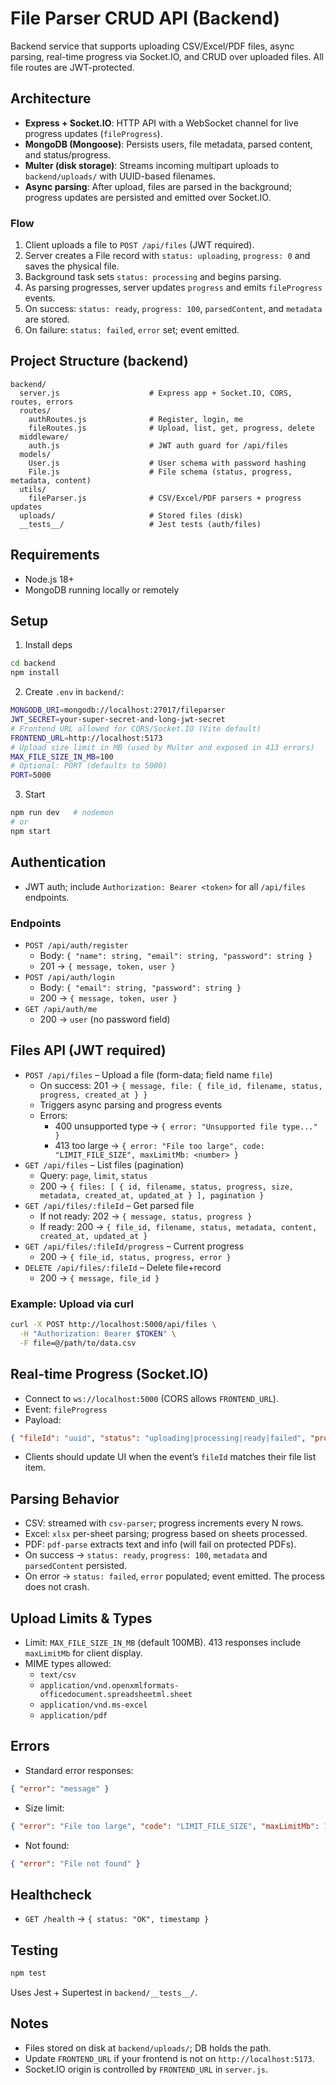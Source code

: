 
# File Parser CRUD API (Backend)

Backend service that supports uploading CSV/Excel/PDF files, async parsing, real-time progress via Socket.IO, and CRUD over uploaded files. All file routes are JWT-protected.

## Architecture
- **Express + Socket.IO**: HTTP API with a WebSocket channel for live progress updates (`fileProgress`).
- **MongoDB (Mongoose)**: Persists users, file metadata, parsed content, and status/progress.
- **Multer (disk storage)**: Streams incoming multipart uploads to `backend/uploads/` with UUID-based filenames.
- **Async parsing**: After upload, files are parsed in the background; progress updates are persisted and emitted over Socket.IO.

### Flow
1. Client uploads a file to `POST /api/files` (JWT required).
2. Server creates a File record with `status: uploading`, `progress: 0` and saves the physical file.
3. Background task sets `status: processing` and begins parsing.
4. As parsing progresses, server updates `progress` and emits `fileProgress` events.
5. On success: `status: ready`, `progress: 100`, `parsedContent`, and `metadata` are stored.
6. On failure: `status: failed`, `error` set; event emitted.

## Project Structure (backend)
```
backend/
  server.js                    # Express app + Socket.IO, CORS, routes, errors
  routes/
    authRoutes.js              # Register, login, me
    fileRoutes.js              # Upload, list, get, progress, delete
  middleware/
    auth.js                    # JWT auth guard for /api/files
  models/
    User.js                    # User schema with password hashing
    File.js                    # File schema (status, progress, metadata, content)
  utils/
    fileParser.js              # CSV/Excel/PDF parsers + progress updates
  uploads/                     # Stored files (disk)
  __tests__/                   # Jest tests (auth/files)
```

## Requirements
- Node.js 18+
- MongoDB running locally or remotely

## Setup
1. Install deps
```bash
cd backend
npm install
```
2. Create `.env` in `backend/`:
```bash
MONGODB_URI=mongodb://localhost:27017/fileparser
JWT_SECRET=your-super-secret-and-long-jwt-secret
# Frontend URL allowed for CORS/Socket.IO (Vite default)
FRONTEND_URL=http://localhost:5173
# Upload size limit in MB (used by Multer and exposed in 413 errors)
MAX_FILE_SIZE_IN_MB=100
# Optional: PORT (defaults to 5000)
PORT=5000
```
3. Start
```bash
npm run dev   # nodemon
# or
npm start
```

## Authentication
- JWT auth; include `Authorization: Bearer <token>` for all `/api/files` endpoints.

### Endpoints
- `POST /api/auth/register`
  - Body: `{ "name": string, "email": string, "password": string }`
  - 201 → `{ message, token, user }`
- `POST /api/auth/login`
  - Body: `{ "email": string, "password": string }`
  - 200 → `{ message, token, user }`
- `GET /api/auth/me`
  - 200 → `user` (no password field)

## Files API (JWT required)
- `POST /api/files` – Upload a file (form-data; field name `file`)
  - On success: 201 → `{ message, file: { file_id, filename, status, progress, created_at } }`
  - Triggers async parsing and progress events
  - Errors:
    - 400 unsupported type → `{ error: "Unsupported file type..." }`
    - 413 too large → `{ error: "File too large", code: "LIMIT_FILE_SIZE", maxLimitMb: <number> }`
- `GET /api/files` – List files (pagination)
  - Query: `page`, `limit`, `status`
  - 200 → `{ files: [ { id, filename, status, progress, size, metadata, created_at, updated_at } ], pagination }`
- `GET /api/files/:fileId` – Get parsed file
  - If not ready: 202 → `{ message, status, progress }`
  - If ready: 200 → `{ file_id, filename, status, metadata, content, created_at, updated_at }`
- `GET /api/files/:fileId/progress` – Current progress
  - 200 → `{ file_id, status, progress, error }`
- `DELETE /api/files/:fileId` – Delete file+record
  - 200 → `{ message, file_id }`

### Example: Upload via curl
```bash
curl -X POST http://localhost:5000/api/files \
  -H "Authorization: Bearer $TOKEN" \
  -F file=@/path/to/data.csv
```

## Real-time Progress (Socket.IO)
- Connect to `ws://localhost:5000` (CORS allows `FRONTEND_URL`).
- Event: `fileProgress`
- Payload:
```json
{ "fileId": "uuid", "status": "uploading|processing|ready|failed", "progress": 0 }
```
- Clients should update UI when the event’s `fileId` matches their file list item.

## Parsing Behavior
- CSV: streamed with `csv-parser`; progress increments every N rows.
- Excel: `xlsx` per-sheet parsing; progress based on sheets processed.
- PDF: `pdf-parse` extracts text and info (will fail on protected PDFs).
- On success → `status: ready`, `progress: 100`, `metadata` and `parsedContent` persisted.
- On error → `status: failed`, `error` populated; event emitted. The process does not crash.

## Upload Limits & Types
- Limit: `MAX_FILE_SIZE_IN_MB` (default 100MB). 413 responses include `maxLimitMb` for client display.
- MIME types allowed:
  - `text/csv`
  - `application/vnd.openxmlformats-officedocument.spreadsheetml.sheet`
  - `application/vnd.ms-excel`
  - `application/pdf`

## Errors
- Standard error responses:
```json
{ "error": "message" }
```
- Size limit:
```json
{ "error": "File too large", "code": "LIMIT_FILE_SIZE", "maxLimitMb": 100 }
```
- Not found:
```json
{ "error": "File not found" }
```

## Healthcheck
- `GET /health` → `{ status: "OK", timestamp }`

## Testing
```bash
npm test
```
Uses Jest + Supertest in `backend/__tests__/`.

## Notes
- Files stored on disk at `backend/uploads/`; DB holds the path.
- Update `FRONTEND_URL` if your frontend is not on `http://localhost:5173`.
- Socket.IO origin is controlled by `FRONTEND_URL` in `server.js`.